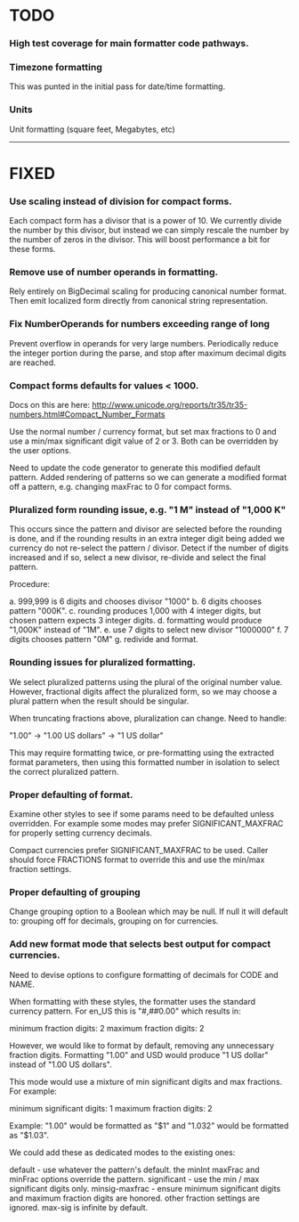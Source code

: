 
# TODO

### High test coverage for main formatter code pathways.


### Timezone formatting

This was punted in the initial pass for date/time formatting.


### Units

Unit formatting (square feet, Megabytes, etc)


----------------------------------------------------------

# FIXED


### Use scaling instead of division for compact forms.

Each compact form has a divisor that is a power of 10. We currently
divide the number by this divisor, but instead we can simply rescale
the number by the number of zeros in the divisor.  This will boost
performance a bit for these forms.


### Remove use of number operands in formatting.

Rely entirely on BigDecimal scaling for producing canonical number format.
Then emit localized form directly from canonical string representation.


### Fix NumberOperands for numbers exceeding range of long

Prevent overflow in operands for very large numbers. Periodically reduce
the integer portion during the parse, and stop after maximum decimal digits
are reached.


### Compact forms defaults for values < 1000.

Docs on this are here:
http://www.unicode.org/reports/tr35/tr35-numbers.html#Compact_Number_Formats

Use the normal number / currency format, but set max fractions to 0 and use
a min/max significant digit value of 2 or 3. Both can be overridden by the
user options.

Need to update the code generator to generate this modified default pattern.
Added rendering of patterns so we can generate a modified format off a 
pattern, e.g. changing maxFrac to 0 for compact forms.


### Pluralized form rounding issue, e.g. "1 M" instead of "1,000 K"

This occurs since the pattern and divisor are selected before the rounding
is done, and if the rounding results in an extra integer digit being added
we currency do not re-select the pattern / divisor.  Detect if the number
of digits increased and if so, select a new divisor, re-divide and select
the final pattern.

Procedure:

 a. 999,999 is 6 digits and chooses divisor "1000"
 b. 6 digits chooses pattern "000K".
 c. rounding produces 1,000 with 4 integer digits, but chosen pattern
    expects 3 integer digits.
 d. formatting would produce "1,000K" instead of "1M".
 e. use 7 digits to select new divisor "1000000"
 f. 7 digits chooses pattern "0M"
 g. redivide and format.

### Rounding issues for pluralized formatting. 

We select pluralized patterns using the plural of the original number value.
However, fractional digits affect the pluralized form, so we may choose
a plural pattern when the result should be singular. 

When truncating fractions above, pluralization can change. Need to handle:

 "1.00" -> "1.00 US dollars" -> "1 US dollar"

This may require formatting twice, or pre-formatting using the extracted
format parameters, then using this formatted number in isolation to select
the correct pluralized pattern.


### Proper defaulting of format.

Examine other styles to see if some params need to be defaulted unless
overridden. For example some modes may prefer SIGNIFICANT_MAXFRAC for
properly setting currency decimals.

Compact currencies prefer SIGNIFICANT_MAXFRAC to be used. Caller should
force FRACTIONS format to override this and use the min/max fraction settings.


### Proper defaulting of grouping

Change grouping option to a Boolean which may be null. If null it will
default to: grouping off for decimals, grouping on for currencies.


### Add new format mode that selects best output for compact currencies.

Need to devise options to configure formatting of decimals for CODE and NAME.

When formatting with these styles, the formatter uses the standard currency
pattern.  For en_US this is "#,##0.00" which results in:

  minimum fraction digits: 2
  maximum fraction digits: 2

However, we would like to format by default, removing any unnecessary fraction
digits. Formatting "1.00" and USD would produce "1 US dollar" instead of "1.00
US dollars".

This mode would use a mixture of min significant digits and max fractions. For
example:

 minimum significant digits: 1
 maximum fraction digits:    2

Example: "1.00" would be formatted as "$1" and "1.032" would be
          formatted as "$1.03".

We could add these as dedicated modes to the existing ones:

   default         - use whatever the pattern's default. the minInt maxFrac and
                     minFrac options override the pattern.
   significant     - use the min / max significant digits only.
   minsig-maxfrac  - ensure minimum significant digits and maximum fraction
                     digits are honored.  other fraction settings are ignored.
                     max-sig is infinite by default.

